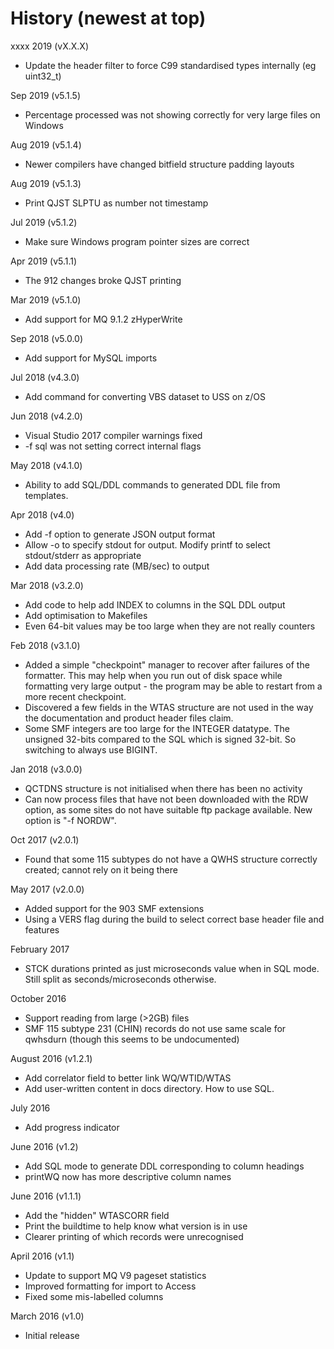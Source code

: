 
History (newest at top)
=======================

xxxx 2019 (vX.X.X)
* Update the header filter to force C99 standardised types internally (eg uint32_t)

Sep 2019 (v5.1.5)
* Percentage processed was not showing correctly for very large files on Windows

Aug 2019 (v5.1.4)
* Newer compilers have changed bitfield structure padding layouts

Aug 2019 (v5.1.3)
* Print QJST SLPTU as number not timestamp

Jul 2019 (v5.1.2)
* Make sure Windows program pointer sizes are correct

Apr 2019 (v5.1.1)
* The 912 changes broke QJST printing

Mar 2019 (v5.1.0)
* Add support for MQ 9.1.2 zHyperWrite

Sep 2018 (v5.0.0)
* Add support for MySQL imports

Jul 2018 (v4.3.0)
* Add command for converting VBS dataset to USS on z/OS

Jun 2018 (v4.2.0)
* Visual Studio 2017 compiler warnings fixed
* -f sql was not setting correct internal flags

May 2018 (v4.1.0)
* Ability to add SQL/DDL commands to generated DDL file from templates.

Apr 2018 (v4.0)
* Add -f option to generate JSON output format
* Allow -o to specify stdout for output. Modify printf to select stdout/stderr
as appropriate
* Add data processing rate (MB/sec) to output

Mar 2018 (v3.2.0)
* Add code to help add INDEX to columns in the SQL DDL output
* Add optimisation to Makefiles
* Even 64-bit values may be too large when they are not really counters

Feb 2018 (v3.1.0)
* Added a simple "checkpoint" manager to recover after failures of the
formatter. This may help when you run out of disk space while formatting
very large output - the program may be able to restart from a more recent
checkpoint.
* Discovered a few fields in the WTAS structure are not used in the way
the documentation and product header files claim.
* Some SMF integers are too large for the INTEGER datatype. The unsigned
32-bits compared to the SQL which is signed 32-bit. So switching
to always use BIGINT.

Jan 2018 (v3.0.0)
* QCTDNS structure is not initialised when there has been no activity
* Can now process files that have not been downloaded with the RDW option,
as some sites do not have suitable ftp package available. New option
is "-f NORDW".

Oct 2017 (v2.0.1)
* Found that some 115 subtypes do not have a QWHS structure correctly
created; cannot rely on it being there

May 2017 (v2.0.0)
* Added support for the 903 SMF extensions
* Using a VERS flag during the build to select correct base header file
and features

February 2017
* STCK durations printed as just microseconds value when in SQL mode. Still
split as seconds/microseconds otherwise.

October 2016
* Support reading from large (>2GB) files
* SMF 115 subtype 231 (CHIN) records do not use same scale for qwhsdurn
(though this seems to be undocumented)

August 2016 (v1.2.1)
* Add correlator field to better link WQ/WTID/WTAS
* Add user-written content in docs directory. How to use SQL.

July 2016
* Add progress indicator

June 2016 (v1.2)
* Add SQL mode to generate DDL corresponding to column headings
* printWQ now has more descriptive column names

June 2016 (v1.1.1)
* Add the "hidden" WTASCORR field
* Print the buildtime to help know what version is in use
* Clearer printing of which records were unrecognised

April 2016 (v1.1)
* Update to support MQ V9 pageset statistics
* Improved formatting for import to Access
* Fixed some mis-labelled columns

March 2016 (v1.0)
* Initial release
